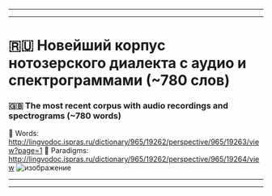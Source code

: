 ***
***

# 🇷🇺 Новейший корпус нотозерского диалекта с аудио и спектрограммами (~780 слов)
### 🇬🇧 The most recent corpus with audio recordings and spectrograms (~780 words)

🔗 Words: http://lingvodoc.ispras.ru/dictionary/965/19262/perspective/965/19263/view?page=1
🔗 Paradigms: http://lingvodoc.ispras.ru/dictionary/965/19262/perspective/965/19264/view
![изображение](https://github.com/JustARyo/LearnEasternSami/assets/31369233/1b0b9841-4a33-4903-860d-af398f249a50)

***
***
